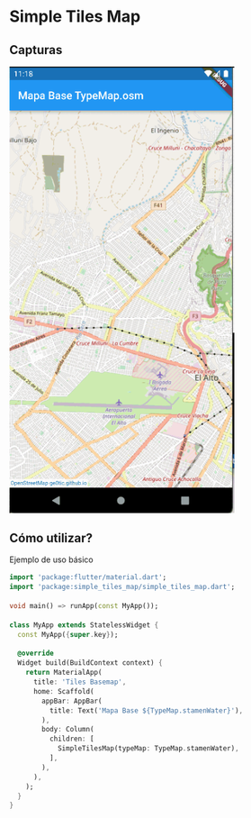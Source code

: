 # Simple Tiles Map

## Capturas

[<img src="https://raw.githubusercontent.com/danielquisbert/simple_tiles_map/main/capturas/capturas.gif" width="400" />](https://raw.githubusercontent.com/danielquisbert/simple_tiles_map/main/capturas/capturas.gif)


## Cómo utilizar?

Ejemplo de uso básico
```dart
import 'package:flutter/material.dart';
import 'package:simple_tiles_map/simple_tiles_map.dart';

void main() => runApp(const MyApp());

class MyApp extends StatelessWidget {
  const MyApp({super.key});

  @override
  Widget build(BuildContext context) {
    return MaterialApp(
      title: 'Tiles Basemap',
      home: Scaffold(
        appBar: AppBar(
          title: Text('Mapa Base ${TypeMap.stamenWater}'),
        ),
        body: Column(
          children: [
            SimpleTilesMap(typeMap: TypeMap.stamenWater),
          ],
        ),
      ),
    );
  }
}

```


